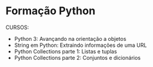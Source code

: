 # Formação Python

CURSOS:
* Python 3: Avançando na orientação a objetos
* String em Python: Extraindo informações de uma URL
* Python Collections parte 1: Listas e tuplas
* Python Collections parte 2: Conjuntos e dicionários
